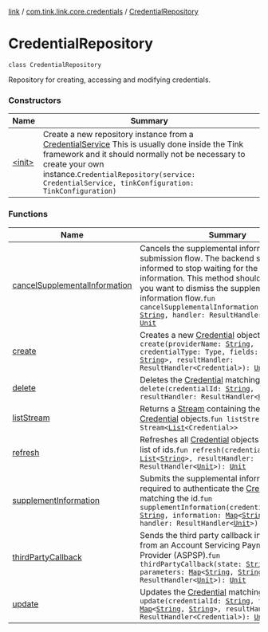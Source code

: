 [link](../../index.md) / [com.tink.link.core.credentials](../index.md) / [CredentialRepository](./index.md)

# CredentialRepository

`class CredentialRepository`

Repository for creating, accessing and modifying credentials.

### Constructors

| Name | Summary |
|---|---|
| [&lt;init&gt;](-init-.md) | Create a new repository instance from a [CredentialService](#) This is usually done inside the Tink framework and it should normally not be necessary to create your own instance.`CredentialRepository(service: CredentialService, tinkConfiguration: TinkConfiguration)` |

### Functions

| Name | Summary |
|---|---|
| [cancelSupplementalInformation](cancel-supplemental-information.md) | Cancels the supplemental information submission flow. The backend service is informed to stop waiting for the supplemental information. This method should be called if you want to dismiss the supplemental information flow.`fun cancelSupplementalInformation(credentialId: `[`String`](https://kotlinlang.org/api/latest/jvm/stdlib/kotlin/-string/index.html)`, handler: ResultHandler<`[`Unit`](https://kotlinlang.org/api/latest/jvm/stdlib/kotlin/-unit/index.html)`>): `[`Unit`](https://kotlinlang.org/api/latest/jvm/stdlib/kotlin/-unit/index.html) |
| [create](create.md) | Creates a new [Credential](#) object.`fun create(providerName: `[`String`](https://kotlinlang.org/api/latest/jvm/stdlib/kotlin/-string/index.html)`, credentialType: Type, fields: `[`Map`](https://kotlinlang.org/api/latest/jvm/stdlib/kotlin.collections/-map/index.html)`<`[`String`](https://kotlinlang.org/api/latest/jvm/stdlib/kotlin/-string/index.html)`, `[`String`](https://kotlinlang.org/api/latest/jvm/stdlib/kotlin/-string/index.html)`>, resultHandler: ResultHandler<Credential>): `[`Unit`](https://kotlinlang.org/api/latest/jvm/stdlib/kotlin/-unit/index.html) |
| [delete](delete.md) | Deletes the [Credential](#) matching the id.`fun delete(credentialId: `[`String`](https://kotlinlang.org/api/latest/jvm/stdlib/kotlin/-string/index.html)`, resultHandler: ResultHandler<`[`Unit`](https://kotlinlang.org/api/latest/jvm/stdlib/kotlin/-unit/index.html)`>): `[`Unit`](https://kotlinlang.org/api/latest/jvm/stdlib/kotlin/-unit/index.html) |
| [listStream](list-stream.md) | Returns a [Stream](#) containing the list of [Credential](#) objects.`fun listStream(): Stream<`[`List`](https://kotlinlang.org/api/latest/jvm/stdlib/kotlin.collections/-list/index.html)`<Credential>>` |
| [refresh](refresh.md) | Refreshes all [Credential](#) objects matching the list of ids.`fun refresh(credentialIds: `[`List`](https://kotlinlang.org/api/latest/jvm/stdlib/kotlin.collections/-list/index.html)`<`[`String`](https://kotlinlang.org/api/latest/jvm/stdlib/kotlin/-string/index.html)`>, resultHandler: ResultHandler<`[`Unit`](https://kotlinlang.org/api/latest/jvm/stdlib/kotlin/-unit/index.html)`>): `[`Unit`](https://kotlinlang.org/api/latest/jvm/stdlib/kotlin/-unit/index.html) |
| [supplementInformation](supplement-information.md) | Submits the supplemental information required to authenticate the [Credential](#) matching the id.`fun supplementInformation(credentialId: `[`String`](https://kotlinlang.org/api/latest/jvm/stdlib/kotlin/-string/index.html)`, information: `[`Map`](https://kotlinlang.org/api/latest/jvm/stdlib/kotlin.collections/-map/index.html)`<`[`String`](https://kotlinlang.org/api/latest/jvm/stdlib/kotlin/-string/index.html)`, `[`String`](https://kotlinlang.org/api/latest/jvm/stdlib/kotlin/-string/index.html)`>, handler: ResultHandler<`[`Unit`](https://kotlinlang.org/api/latest/jvm/stdlib/kotlin/-unit/index.html)`>): `[`Unit`](https://kotlinlang.org/api/latest/jvm/stdlib/kotlin/-unit/index.html) |
| [thirdPartyCallback](third-party-callback.md) | Sends the third party callback information from an Account Servicing Payment Service Provider (ASPSP).`fun thirdPartyCallback(state: `[`String`](https://kotlinlang.org/api/latest/jvm/stdlib/kotlin/-string/index.html)`, parameters: `[`Map`](https://kotlinlang.org/api/latest/jvm/stdlib/kotlin.collections/-map/index.html)`<`[`String`](https://kotlinlang.org/api/latest/jvm/stdlib/kotlin/-string/index.html)`, `[`String`](https://kotlinlang.org/api/latest/jvm/stdlib/kotlin/-string/index.html)`>, handler: ResultHandler<`[`Unit`](https://kotlinlang.org/api/latest/jvm/stdlib/kotlin/-unit/index.html)`>): `[`Unit`](https://kotlinlang.org/api/latest/jvm/stdlib/kotlin/-unit/index.html) |
| [update](update.md) | Updates the [Credential](#) matching the id.`fun update(credentialId: `[`String`](https://kotlinlang.org/api/latest/jvm/stdlib/kotlin/-string/index.html)`, fields: `[`Map`](https://kotlinlang.org/api/latest/jvm/stdlib/kotlin.collections/-map/index.html)`<`[`String`](https://kotlinlang.org/api/latest/jvm/stdlib/kotlin/-string/index.html)`, `[`String`](https://kotlinlang.org/api/latest/jvm/stdlib/kotlin/-string/index.html)`>, resultHandler: ResultHandler<Credential>): `[`Unit`](https://kotlinlang.org/api/latest/jvm/stdlib/kotlin/-unit/index.html) |
